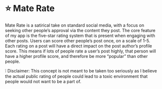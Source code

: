 # ⭐ Mate Rate 

Mate Rate is a satirical take on standard social media, with a focus on seeking other people’s approval via the content they post. The core feature of my app is the five-star rating system that is present when engaging with other posts. Users can score other people’s post once, on a scale of 1-5. Each rating on a post will have a direct impact on the post author’s profile score. This means if lots of people rate a user’s post highly, that person will have a higher profile score, and therefore be more “popular” than other people.

:grey_exclamation: Disclaimer: This concept is not meant to be taken too seriously as I believe the actual public rating of people could lead to a toxic environment that people would not want to be a part of.
